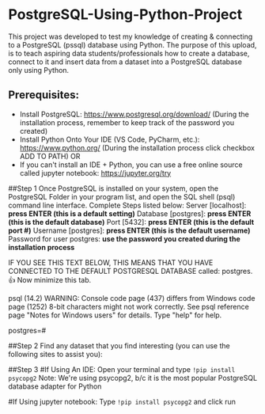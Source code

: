 # PostgreSQL-Using-Python-Project

This project was developed to test my knowledge of creating & connecting to a PostgreSQL (pssql) database using Python. The purpose of this upload, is to teach aspiring data
students/professionals how to create a database, connect to it and insert data from a dataset into a PostgreSQL database only using Python.

## Prerequisites:
* Install PostgreSQL: https://www.postgresql.org/download/  (During the installation process, remember to keep track of the password you created)
* Install Python Onto Your IDE (VS Code, PyCharm, etc.): https://www.python.org/ (During the installation process click checkbox ADD TO PATH)
OR
* If you can't install an IDE + Python, you can use a free online source called jupyter notebook: https://jupyter.org/try

##Step 1
Once PostgreSQL is installed on your system, open the PostgreSQL Folder in your program list, and open the SQL shell (psql) command line interface. Complete Steps listed below:
Server [localhost]: **press ENTER (this is a default setting)**
Database [postgres]: **press ENTER (this is the default database)**
Port [5432]: **press ENTER (this is the default port #)**
Username [postgres]: **press ENTER (this is the default username)**
Password for user postgres: **use the password you created during the installation process**

IF YOU SEE THIS TEXT BELOW, THIS MEANS THAT YOU HAVE CONNECTED TO THE DEFAULT POSTGRESQL DATABASE called: postgres. 👍 Now minimize this tab.

psql (14.2)
WARNING: Console code page (437) differs from Windows code page (1252)
         8-bit characters might not work correctly. See psql reference
         page "Notes for Windows users" for details.
Type "help" for help.

postgres=#

##Step 2
Find any dataset that you find interesting (you can use the following sites to assist you):



##Step 3
#If Using An IDE:
Open your terminal and type `!pip install psycopg2`  Note: We're using psycopg2, b/c it is the most popular PostgreSQL database adapter for Python

#If Using jupyter notebook:
Type `!pip install psycopg2` and click run









